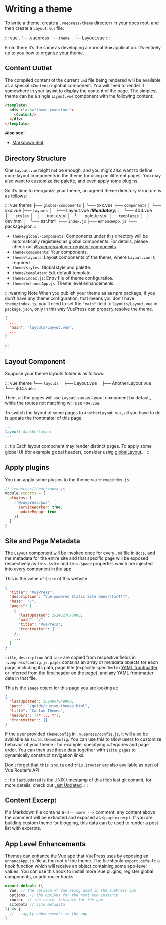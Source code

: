 # Writing a theme

To write a theme, create a `.vuepress/theme` directory in your docs root, and then create a `Layout.vue` file:

::: vue
.
└─ .vuepress
   └─ `theme`
       └─ Layout.vue
:::

From there it’s the same as developing a normal Vue application. It’s entirely up to you how to organize your theme.

## Content Outlet

The compiled content of the current `.md` file being rendered will be available as a special `<Content/>` global component. You will need to render it somewhere in your layout to display the content of the page. The simplest theme can be a single `Layout.vue` component with the following content:

``` html
<template>
  <div class="theme-container">
    <Content/>
  </div>
</template>
```

**Also see:**

- [Markdown Slot](../guide/markdown-slot.md)

## Directory Structure

One `Layout.vue` might not be enough, and you might also want to define more layout components in the theme for using on different pages. You may also want to customize the [palette](../config/README.md#palette-styl), and even apply some plugins.

So it’s time to reorganize your theme, an agreed theme directory structure is as follows:

::: vue
theme
├── `global-components`
│   └── xxx.vue
├── `components`
│   └── xxx.vue
├── `layouts`
│   ├── Layout.vue _(**Mandatory**)_
│   └── 404.vue
├── `styles`
│   ├── index.styl
│   └── palette.styl
├── `templates`
│   ├── dev.html
│   └── ssr.html
├── `index.js`
├── `enhanceApp.js`
└── package.json
:::

- `theme/global-components`: Components under this directory will be automatically registered as global components. For details, please check out [@vuepress/plugin-register-components](https://github.com/vuejs/vuepress/tree/master/packages/@vuepress/plugin-register-components).
- `theme/components`: Your components.
- `theme/layouts`: Layout components of the theme, where `Layout.vue` is required.
- `theme/styles`: Global style and palette.
- `theme/templates`: Edit default template.
- `theme/index.js`: Entry file of theme configuration.
- `theme/enhanceApp.js`: Theme level enhancements.

::: warning Note
When you publish your theme as an npm package, if you don’t have any theme configuration, that means you don’t have `theme/index.js`, you’ll need to set the `"main"` field  to `layouts/Layout.vue` in `package.json`, only in this way VuePress can properly resolve the theme.
```json
{
  ...
  "main": "layouts/Layout.vue",
  ...
}
```

:::

## Layout Component

Suppose your theme layouts folder is as follows:

::: vue
theme
└── `layouts`
    ├── Layout.vue
    ├── AnotherLayout.vue
    └── 404.vue
:::

Then, all the pages will use `Layout.vue` as layout component by default, while the routes not matching will use `404.vue`.

To switch the layout of some pages to `AnotherLayout.vue`, all you have to do is update the frontmatter of this page:

```markdown
---
layout: AnotherLayout
---
````

::: tip
Each layout component may render distinct pages. To apply some global UI (for example global header), consider using [globalLayout](./option-api.md#globallayout)。
:::

## Apply plugins

You can apply some plugins to the theme via `theme/index.js`.

```js
// .vuepress/theme/index.js
module.exports = {
  plugins: [
    ['@vuepress/pwa', {
      serviceWorker: true,
      updatePopup: true
    }]
  ]
}
```

## Site and Page Metadata

The `Layout` component will be invoked once for every `.md` file in `docs`, and the metadata for the entire site and that specific page will be exposed respectively as `this.$site` and `this.$page` properties which are injected into every component in the app.

This is the value of `$site` of this website:

``` json
{
  "title": "VuePress",
  "description": "Vue-powered Static Site Generator444",
  "base": "/",
  "pages": [
    {
      "lastUpdated": 1524027677000,
      "path": "/",
      "title": "VuePress",
      "frontmatter": {}
    },
    ...
  ]
}
```

`title`, `description` and `base` are copied from respective fields in `.vuepress/config.js`. `pages` contains an array of metadata objects for each page, including its path, page title (explicitly specified in [YAML frontmatter](../guide/markdown.md#front-matter) or inferred from the first header on the page), and any YAML frontmatter data in that file.

This is the `$page` object for this page you are looking at:

``` json
{
  "lastUpdated": 1524847549000,
  "path": "/guide/custom-themes.html",
  "title": "Custom Themes",
  "headers": [/* ... */],
  "frontmatter": {}
}
```

If the user provided `themeConfig` in `.vuepress/config.js`, it will also be available as `$site.themeConfig`. You can use this to allow users to customize behavior of your theme - for example, specifying categories and page order. You can then use these data together with `$site.pages` to dynamically construct navigation links.

Don’t forget that `this.$route` and `this.$router` are also available as part of Vue Router’s API.

::: tip
  `lastUpdated` is the UNIX timestamp of this file’s last git commit, for more details, check out [Last Updated](../theme/default-theme-config.md#last-updated).
:::

## Content Excerpt

If a Markdown file contains a `<!-- more -->` comment, any content above the comment will be extracted and exposed as `$page.excerpt`. If you are building custom theme for blogging, this data can be used to render a post list with excerpts.

## App Level Enhancements

Themes can enhance the Vue app that VuePress uses by exposing an `enhanceApp.js` file at the root of the theme. The file should `export default` a hook function which will receive an object containing some app-level values. You can use this hook to install more Vue plugins, register global components, or add router hooks:

``` js
export default ({
  Vue, // the version of Vue being used in the VuePress app
  options, // the options for the root Vue instance
  router, // the router instance for the app
  siteData // site metadata
}) => {
  // ...apply enhancements to the app
}
```
